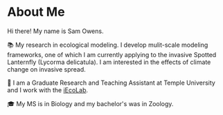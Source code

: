 # About Me

Hi there! My name is Sam Owens. 

📚 My research in ecological modeling. I develop mulit-scale modeling frameworks, one of which I am currently applying to the invasive Spotted Lanternfly (Lycorma delicatula). I am interested in the effects of climate change on invasive spread.

💼 I am a Graduate Research and Teaching Assistant at Temple University and I work with the [iEcoLab](https://github.com/ieco-lab).

🎓 My MS is in Biology and my bachelor's was in Zoology.
